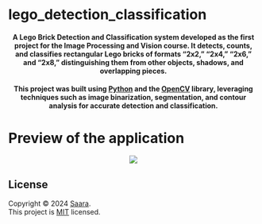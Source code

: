 # lego_detection_classification

<h4 align="center">A Lego Brick Detection and Classification system developed as the first project for the Image Processing and Vision course. It detects, counts, and classifies rectangular Lego bricks of formats “2x2,” “2x4,” “2x6,” and “2x8,” distinguishing them from other objects, shadows, and overlapping pieces.</h4> 

<h4 align="center">This project was built using <a href="https://www.python.org/">Python</a> and the <a href="https://opencv.org/">OpenCV</a> library, leveraging techniques such as image binarization, segmentation, and contour analysis for accurate detection and classification.</h4>

# Preview of the application
<div align="center">
    <img src="https://github.com/user-attachments/assets/07a3d942-29e6-4181-994b-9afc74f19672"/>
</div>

## License
Copyright © 2024 [Saara](https://github.com/sarabmarz). <br />
This project is [MIT](https://github.com/avneesh0612/next-progress-bar/blob/main/LICENSE) licensed.
